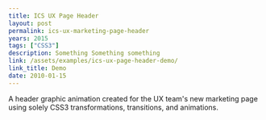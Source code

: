 ```yaml
---
title: ICS UX Page Header
layout: post
permalink: ics-ux-marketing-page-header
years: 2015
tags: ["CSS3"]
description: Something Something something
link: /assets/examples/ics-ux-page-header-demo/
link_title: Demo
date: 2010-01-15
---
```


A header graphic animation created for the UX team's new marketing page using solely CSS3 transformations, transitions, and animations.
